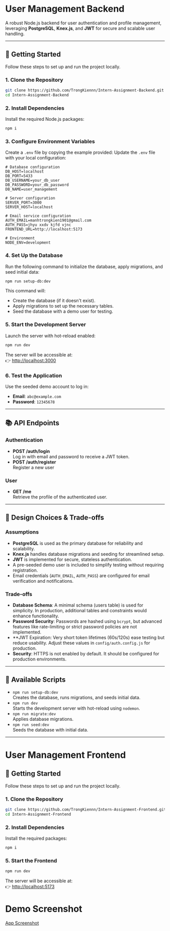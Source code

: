 # User Management Backend

A robust Node.js backend for user authentication and profile management, leveraging **PostgreSQL**, **Knex.js**, and **JWT** for secure and scalable user handling.

---

## 🚀 Getting Started

Follow these steps to set up and run the project locally.

### 1. Clone the Repository
```bash
git clone https://github.com/TrongKiennn/Intern-Assignment-Backend.git
cd Intern-Assignment-Backend
```

### 2. Install Dependencies
Install the required Node.js packages:
```bash
npm i
```

### 3. Configure Environment Variables
Create a `.env` file by copying the example provided:
Update the `.env` file with your local configuration:
```env
# Database configuration
DB_HOST=localhost
DB_PORT=5433
DB_USERNAME=your_db_user
DB_PASSWORD=your_db_password
DB_NAME=user_management

# Server configuration
SERVER_PORT=3000
SERVER_HOST=localhost

# Email service configuration
AUTH_EMAIL=manhtrongkien1901@gmail.com
AUTH_PASS=jhyu xxdv kjfd vjnc
FRONTEND_URL=http://localhost:5173

# Environment
NODE_ENV=development
```




### 4. Set Up the Database
Run the following command to initialize the database, apply migrations, and seed initial data:
```bash
npm run setup-db:dev
```

This command will:
- Create the database (if it doesn't exist).
- Apply migrations to set up the necessary tables.
- Seed the database with a demo user for testing.

### 5. Start the Development Server
Launch the server with hot-reload enabled:
```bash
npm run dev
```

The server will be accessible at:  
👉 [http://localhost:3000](http://localhost:3000)

### 6. Test the Application
Use the seeded demo account to log in:
- **Email**: `abc@example.com`
- **Password**: `12345678`

---

## 📚 API Endpoints

### Authentication
- **POST /auth/login**  
  Log in with email and password to receive a JWT token.
- **POST /auth/register**  
  Register a new user

### User
- **GET /me**  
  Retrieve the profile of the authenticated user.  

---

## 📝 Design Choices & Trade-offs

### Assumptions
- **PostgreSQL** is used as the primary database for reliability and scalability.
- **Knex.js** handles database migrations and seeding for streamlined setup.
- **JWT** is implemented for secure, stateless authentication.
- A pre-seeded demo user is included to simplify testing without requiring registration.
- Email credentials (`AUTH_EMAIL`, `AUTH_PASS`) are configured for email verification and notifications.

### Trade-offs
- **Database Schema**: A minimal schema (users table) is used for simplicity. In production, additional tables and constraints would enhance functionality.
- **Password Security**: Passwords are hashed using `bcrypt`, but advanced features like rate-limiting or strict password policies are not implemented.
- **JWT Expiration: Very short token lifetimes (60s/120s) ease testing but reduce usability. Adjust these values in `config/auth.config.js` for production.
- **Security**: HTTPS is not enabled by default. It should be configured for production environments.

---

## 📌 Available Scripts
- `npm run setup-db:dev`  
  Creates the database, runs migrations, and seeds initial data.
- `npm run dev`  
  Starts the development server with hot-reload using `nodemon`.
- `npm run migrate:dev`  
  Applies database migrations.
- `npm run seed:dev`  
  Seeds the database with initial data.

---


# User Management Frontend
## 🚀 Getting Started

Follow these steps to set up and run the project locally.

### 1. Clone the Repository
```bash
git clone https://github.com/TrongKiennn/Intern-Assignment-Frontend.git
cd Intern-Assignment-Frontend
```

### 2. Install Dependencies
Install the required packages:
```bash
npm i
```
### 5. Start the Frontend
```bash
npm run dev
```

The server will be accessible at:  
👉 [http://localhost:5173](http://localhost:5173)

# Demo Screenshot
[App Screenshot](https://drive.google.com/drive/folders/1FaU6hf2iQcNImYImCXx_peo5X8JJrC2Q?usp=drive_link)
